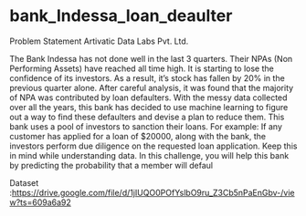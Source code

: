 # bank_Indessa_loan_deaulter

Problem Statement
Artivatic Data Labs Pvt. Ltd.

The Bank Indessa has not done well in the last 3 quarters. Their NPAs (Non Performing Assets) have reached all time high. It is starting to lose the confidence of its investors. As a result, it’s stock has fallen by 20% in the previous quarter alone.
After careful analysis, it was found that the majority of NPA was contributed by loan defaulters. With the messy data collected over all the years, this bank has decided to use machine learning to figure out a way to find these defaulters and devise a plan to reduce them.
This bank uses a pool of investors to sanction their loans. For example: If any customer has applied for a loan of $20000, along with the bank, the investors perform due diligence on the requested loan application. Keep this in mind while understanding data.
In this challenge, you will help this bank by predicting the probability that a member will defaul

Dataset :https://drive.google.com/file/d/1jIUQO0POfYslbO9ru_Z3Cb5nPaEnGbv-/view?ts=609a6a92
